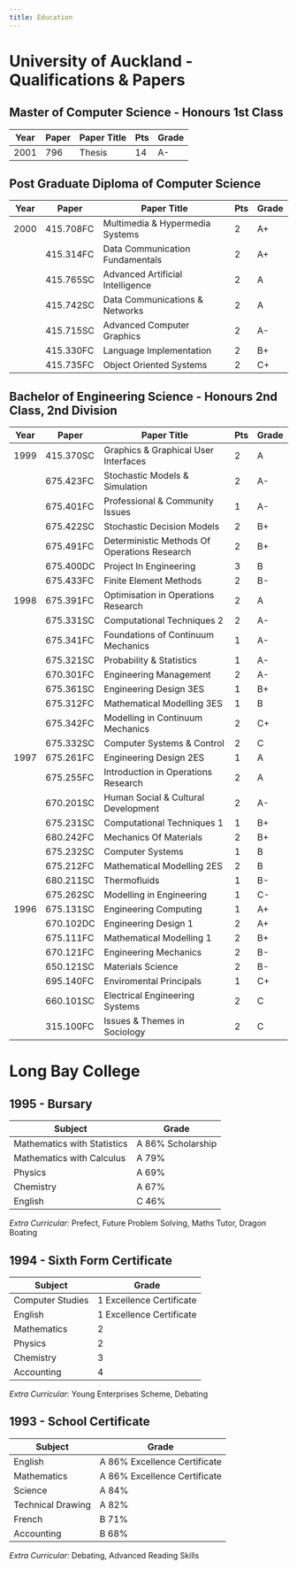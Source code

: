 ```yaml
---
title: Education
---
```


# University of Auckland - Qualifications & Papers

## Master of Computer Science - Honours 1st Class

|Year|Paper|Paper Title|Pts|Grade|
|----|-----|-----------|---|-----|
|2001|796|Thesis|14|A-| 

## Post Graduate Diploma of Computer Science

|Year|Paper|Paper Title|Pts|Grade|
|----|-----|-----------|---|-----|
|2000|415.708FC|Multimedia & Hypermedia Systems|2|A+| 
||415.314FC|Data Communication Fundamentals|2|A+| 
||415.765SC|Advanced Artificial Intelligence|2|A| 
||415.742SC|Data Communications & Networks|2|A| 
||415.715SC|Advanced Computer Graphics|2|A-| 
||415.330FC|Language Implementation|2|B+| 
||415.735FC|Object Oriented Systems|2|C+| 

## Bachelor of Engineering Science - Honours 2nd Class, 2nd Division

|Year|Paper|Paper Title|Pts|Grade|
|----|-----|-----------|---|-----|
|1999|415.370SC|Graphics & Graphical User Interfaces|2|A| 
||675.423FC|Stochastic Models & Simulation|2|A-| 
||675.401FC|Professional & Community Issues|1|A-| 
||675.422SC|Stochastic Decision Models|2|B+| 
||675.491FC|Deterministic Methods Of Operations Research|2|B+| 
||675.400DC|Project In Engineering|3|B| 
||675.433FC|Finite Element Methods|2|B-| 
|1998|675.391FC|Optimisation in Operations Research|2|A| 
||675.331SC|Computational Techniques 2|2|A-| 
||675.341FC|Foundations of Continuum Mechanics|1|A-| 
||675.321SC|Probability & Statistics|1|A-| 
||670.301FC|Engineering Management|2|A-| 
||675.361SC|Engineering Design 3ES|1|B+| 
||675.312FC|Mathematical Modelling 3ES|1|B| 
||675.342FC|Modelling in Continuum Mechanics|2|C+| 
||675.332SC|Computer Systems & Control|2|C| 
|1997|675.261FC|Engineering Design 2ES|1|A| 
||675.255FC|Introduction in Operations Research|2|A| 
||670.201SC|Human Social & Cultural Development|2|A-| 
||675.231SC|Computational Techniques 1|1|B+| 
||680.242FC|Mechanics Of Materials|2|B+| 
||675.232SC|Computer Systems|1|B| 
||675.212FC|Mathematical Modelling 2ES|2|B| 
||680.211SC|Thermofluids|1|B-| 
||675.262SC|Modelling in Engineering|1|C-|
|1996|675.131SC|Engineering Computing|1|A+| 
||670.102DC|Engineering Design 1|2|A+| 
||675.111FC|Mathematical Modelling 1|2|B+| 
||670.121FC|Engineering Mechanics|2|B-| 
||650.121SC|Materials Science|2|B-| 
||695.140FC|Enviromental Principals|1|C+| 
||660.101SC|Electrical Engineering Systems|2|C| 
||315.100FC|Issues & Themes in Sociology|2|C|

# Long Bay College

## 1995 - Bursary

|Subject|Grade|
|-------|-----|
|Mathematics with Statistics|A 86% Scholarship| 
|Mathematics with Calculus|A 79%| 
|Physics|A 69%| 
|Chemistry|A 67%| 
|English|C 46%| 

*Extra Curricular:* Prefect, Future Problem Solving, Maths Tutor, Dragon Boating

## 1994 - Sixth Form Certificate

|Subject|Grade|
|-------|-----|
|Computer Studies|1 Excellence Certificate| 
|English|1 Excellence Certificate| 
|Mathematics|2| 
|Physics|2| 
|Chemistry|3| 
|Accounting|4| 

*Extra Curricular:* Young Enterprises Scheme, Debating

## 1993 - School Certificate

|Subject|Grade|
|-------|-----|
|English|A 86% Excellence Certificate| 
|Mathematics|A 86% Excellence Certificate| 
|Science|A 84%| 
|Technical Drawing|A 82%| 
|French|B 71%| 
|Accounting|B 68%| 

*Extra Curricular:* Debating, Advanced Reading Skills